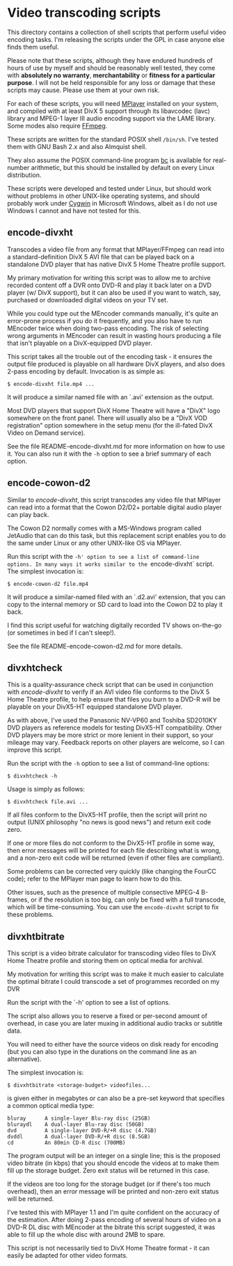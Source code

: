 Video transcoding scripts
=========================

This directory contains a collection of shell scripts that perform useful
video encoding tasks. I'm releasing the scripts under the GPL in case
anyone else finds them useful.

Please note that these scripts, although they have endured hundreds of
hours of use by myself and should be reasonably well tested, they come
with **absolutely no warranty**, **merchantability** or **fitness for a
particular purpose**. I will not be held responsible for any loss or
damage that these scripts may cause. Please use them at your own risk.

For each of these scripts, you will need [MPlayer](http://www.mplayerhq.hu/)
installed on your system, and compiled with at least DivX 5 support through its
libavcodec (lavc) library and MPEG-1 layer III audio encoding support via the
LAME library. Some modes also require [FFmpeg](http://www.ffmpeg.org/).

These scripts are written for the standard POSIX shell `/bin/sh`. I've tested
them with GNU Bash 2.x and also Almquist shell.

They also assume the POSIX command-line program
[bc](http://en.wikipedia.org/wiki/Bc_programming_language) is available for
real-number arithmetic, but this should be installed by default on every Linux
distribution.

These scripts were developed and tested under Linux, but should work
without problems in other UNIX-like operating systems, and should
probably work under [Cygwin](http://cygwin.com/) in Microsoft Windows,
albeit as I do not use Windows I cannot and have not tested for this.


encode-divxht
-------------

Transcodes a video file from any format that MPlayer/FFmpeg can read into a
standard-definition DivX 5 AVI file that can be played back on a standalone DVD
player that has native DivX 5 Home Theatre profile support.

My primary motivation for writing this script was to allow me to archive
recorded content off a DVR onto DVD-R and play it back later on a DVD player (w/
DivX support), but it can also be used if you want to watch, say, purchased or
downloaded digital videos on your TV set.

While you could type out the MEncoder commands manually, it's quite an
error-prone process if you do it frequently, and you also have to run MEncoder
twice when doing two-pass encoding. The risk of selecting wrong arguments in
MEncoder can result in wasting hours producing a file that isn't playable on a
DivX-equipped DVD player.

This script takes all the trouble out of the encoding task - it ensures the
output file produced is playable on all hardware DivX players, and also does
2-pass encoding by default. Invocation is as simple as:

    $ encode-divxht file.mp4 ...

It will produce a similar named file with an `.avi' extension as the output.

Most DVD players that support DivX Home Theatre will have a "DivX"  logo
somewhere on the front panel. There will usually also be a "DivX VOD
registration" option somewhere in the setup menu (for the ill-fated DivX Video
on Demand service).

See the file README-encode-divxht.md for more information on how to use it. You
can also run it with the `-h` option to see a brief summary of each option.


encode-cowon-d2
---------------

Similar to *encode-divxht*, this script transcodes any video file that
MPlayer can read into a format that the Cowon D2/D2+ portable digital
audio player can play back.

The Cowon D2 normally comes with a MS-Windows program called JetAudio that can
do this task, but this replacement script enables you to do the same under Linux
or any other UNIX-like OS via MPlayer.

Run this script with the `-h' option to see a list of command-line options. In
many ways it works similar to the `encode-divxht` script. The simplest
invocation is:

    $ encode-cowon-d2 file.mp4

It will produce a similar-named filed with an `.d2.avi' extension, that you can
copy to the internal memory or SD card to load into the Cowon D2 to play it
back.

I find this script useful for watching digitally recorded TV shows
on-the-go (or sometimes in bed if I can't sleep!).

See the file README-encode-cowon-d2.md for more details.


divxhtcheck
-----------

This is a quality-assurance check script that can be used in conjunction with
*encode-divxht* to verify if an AVI video file conforms to the DivX 5 Home
Theatre profile, to help ensure that files you burn to a DVD-R will be playable
on your DivX5-HT equipped standalone DVD player.

As with above, I've used the Panasonic NV-VP60 and Toshiba SD2010KY DVD players
as reference models for testing DivX5-HT compatibility. Other DVD players may be
more strict or more lenient in their support, so your mileage may vary. Feedback
reports on other players are welcome, so I can improve this script.

Run the script with the `-h` option to see a list of command-line options:

    $ divxhtcheck -h

Usage is simply as follows:

    $ divxhtcheck file.avi ...

If all files conform to the DivX5-HT profile, then the script will print
no output (UNIX philosophy "no news is good news") and return exit code
zero.

If one or more files do not conform to the DivX5-HT profile in some way,
then error messages will be printed for each file describing what is
wrong, and a non-zero exit code will be returned (even if other files
are compliant).

Some problems can be corrected very quickly (like changing the FourCC
code); refer to the MPlayer man page to learn how to do this.

Other issues, such as the presence of multiple consective MPEG-4 B-frames, or if
the resolution is too big, can only be fixed with a full transcode, which will
be time-consuming. You can use the `encode-divxht` script to fix these problems.


divxhtbitrate
-------------

This script is a video bitrate calculator for transcoding video files to DivX
Home Theatre profile and storing them on optical media for archival.

My motivation for writing this script was to make it much easier to calculate
the optimal bitrate I could transcode a set of programmes recorded on my DVR

Run the script with the `-h' option to see a list of options.

The script also allows you to reserve a fixed or per-second amount of overhead,
in case you are later muxing in additional audio tracks or subtitle data.

You will need to either have the source videos on disk ready for encoding (but
you can also type in the durations on the command line as an alternative).

The simplest invocation is:

    $ divxhtbitrate <storage-budget> videofiles...

<storage-budget> is given either in megabytes or can also be a pre-set keyword
that specifies a common optical media type:

    bluray      A single-layer Blu-ray disc (25GB)
    bluraydl    A dual-layer Blu-ray disc (50GB)
    dvd         A single-layer DVD-R/+R disc (4.7GB)
    dvddl       A dual-layer DVD-R/+R disc (8.5GB)
    cd          An 80min CD-R disc (700MB)

The program output will be an integer on a single line; this is the proposed
video bitrate (in kbps) that you should encode the videos at to make them fill
up the storage budget. Zero exit status will be returned in this case.

If the videos are too long for the storage budget (or if there's too much
overhead), then an error message will be printed and non-zero exit status will
be returned.

I've tested this with MPlayer 1.1 and I'm quite confident on the accuracy of the
estimation. After doing 2-pass encoding of several hours of video on a DVD-R DL
disc with MEncoder at the bitrate this script suggested, it was able to fill up
the whole disc with around 2MB to spare.

This script is not necessarily tied to DivX Home Theatre format - it can easily
be adapted for other video formats.
